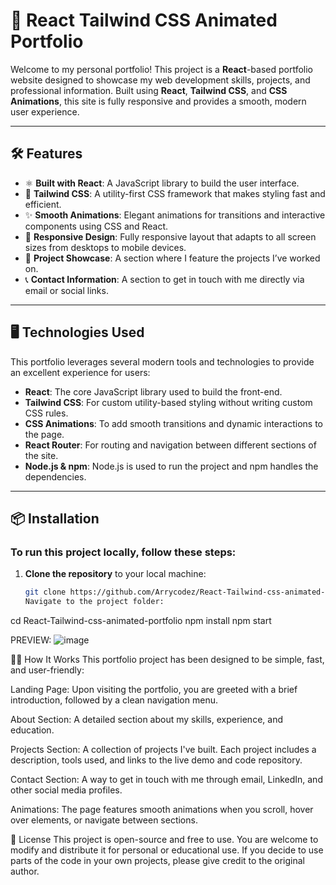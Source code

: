 # 🚀 **React Tailwind CSS Animated Portfolio**

Welcome to my personal portfolio! This project is a **React**-based portfolio website designed to showcase my web development skills, projects, and professional information. Built using **React**, **Tailwind CSS**, and **CSS Animations**, this site is fully responsive and provides a smooth, modern user experience.

---

## 🛠️ **Features**

- ⚛️ **Built with React**: A JavaScript library to build the user interface.
- 🎨 **Tailwind CSS**: A utility-first CSS framework that makes styling fast and efficient.
- ✨ **Smooth Animations**: Elegant animations for transitions and interactive components using CSS and React.
- 📱 **Responsive Design**: Fully responsive layout that adapts to all screen sizes from desktops to mobile devices.
- 💼 **Project Showcase**: A section where I feature the projects I’ve worked on.
- 📞 **Contact Information**: A section to get in touch with me directly via email or social links.

---

## 🖥️ **Technologies Used**

This portfolio leverages several modern tools and technologies to provide an excellent experience for users:

- **React**: The core JavaScript library used to build the front-end.
- **Tailwind CSS**: For custom utility-based styling without writing custom CSS rules.
- **CSS Animations**: To add smooth transitions and dynamic interactions to the page.
- **React Router**: For routing and navigation between different sections of the site.
- **Node.js & npm**: Node.js is used to run the project and npm handles the dependencies.

---

## 📦 **Installation**

### **To run this project locally**, follow these steps:

1. **Clone the repository** to your local machine:

   ```bash
   git clone https://github.com/Arrycodez/React-Tailwind-css-animated-portfolio.git
   Navigate to the project folder:

cd React-Tailwind-css-animated-portfolio
npm install
npm start

PREVIEW:
![image](https://github.com/user-attachments/assets/241319b3-6712-41d1-b21d-b9130c3ed5c6)

🧑‍💻 How It Works
This portfolio project has been designed to be simple, fast, and user-friendly:

Landing Page: Upon visiting the portfolio, you are greeted with a brief introduction, followed by a clean navigation menu.

About Section: A detailed section about my skills, experience, and education.

Projects Section: A collection of projects I've built. Each project includes a description, tools used, and links to the live demo and code repository.

Contact Section: A way to get in touch with me through email, LinkedIn, and other social media profiles.

Animations: The page features smooth animations when you scroll, hover over elements, or navigate between sections.

📄 License
This project is open-source and free to use. You are welcome to modify and distribute it for personal or educational use. If you decide to use parts of the code in your own projects, please give credit to the original author.

